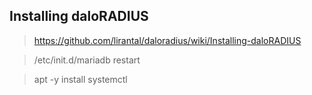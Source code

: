 ## Installing daloRADIUS

> https://github.com/lirantal/daloradius/wiki/Installing-daloRADIUS

>/etc/init.d/mariadb restart

>  apt -y install systemctl
